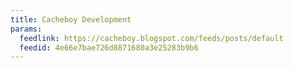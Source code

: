 ```yaml
---
title: Cacheboy Development
params:
  feedlink: https://cacheboy.blogspot.com/feeds/posts/default
  feedid: 4e66e7bae726d8871680a3e25283b9b6
---
```


